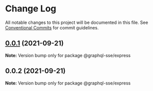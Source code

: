 # Change Log

All notable changes to this project will be documented in this file.
See [Conventional Commits](https://conventionalcommits.org) for commit guidelines.

## [0.0.1](https://github.com/faboulaws/graphql-sse/compare/@graphql-sse/express@0.0.2...@graphql-sse/express@0.0.1) (2021-09-21)

**Note:** Version bump only for package @graphql-sse/express





## 0.0.2 (2021-09-21)

**Note:** Version bump only for package @graphql-sse/express
